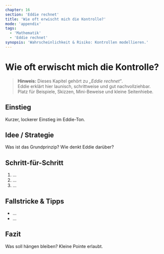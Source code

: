 ```yaml
---
chapter: 16
section: 'Eddie rechnet'
title: 'Wie oft erwischt mich die Kontrolle?'
mode: 'appendix'
tags:
  - 'Mathematik'
  - 'Eddie rechnet'
synopsis: 'Wahrscheinlichkeit & Risiko: Kontrollen modellieren.'
---
```


# Wie oft erwischt mich die Kontrolle?

> **Hinweis:** Dieses Kapitel gehört zu *„Eddie rechnet“*.  
> Eddie erklärt hier launisch, schrittweise und gut nachvollziehbar.  
> Platz für Beispiele, Skizzen, Mini-Beweise und kleine Seitenhiebe.

## Einstieg
Kurzer, lockerer Einstieg im Eddie-Ton.

## Idee / Strategie
Was ist das Grundprinzip? Wie denkt Eddie darüber?

## Schritt-für-Schritt
1. …
2. …
3. …

## Fallstricke & Tipps
- …
- …

## Fazit
Was soll hängen bleiben? Kleine Pointe erlaubt.
